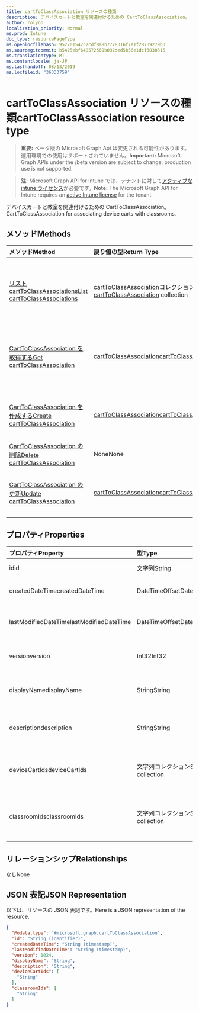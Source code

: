 ```yaml
---
title: cartToClassAssociation リソースの種類
description: デバイスカートと教室を関連付けるための CartToClassAssociation。
author: rolyon
localization_priority: Normal
ms.prod: Intune
doc_type: resourcePageType
ms.openlocfilehash: 952701547c2cdf8a8b7778316f7e1f28739279b3
ms.sourcegitcommit: b5425ebf648572569b032ded5b56e1dcf3830515
ms.translationtype: MT
ms.contentlocale: ja-JP
ms.lasthandoff: 08/13/2019
ms.locfileid: "36333759"
---
```

# <a name="carttoclassassociation-resource-type"></a><span data-ttu-id="3abe2-103">cartToClassAssociation リソースの種類</span><span class="sxs-lookup"><span data-stu-id="3abe2-103">cartToClassAssociation resource type</span></span>

> <span data-ttu-id="3abe2-104">**重要:** ベータ版の Microsoft Graph Api は変更される可能性があります。運用環境での使用はサポートされていません。</span><span class="sxs-lookup"><span data-stu-id="3abe2-104">**Important:** Microsoft Graph APIs under the /beta version are subject to change; production use is not supported.</span></span>

> <span data-ttu-id="3abe2-105">**注:** Microsoft Graph API for Intune では、テナントに対して[アクティブな intune ライセンス](https://go.microsoft.com/fwlink/?linkid=839381)が必要です。</span><span class="sxs-lookup"><span data-stu-id="3abe2-105">**Note:** The Microsoft Graph API for Intune requires an [active Intune license](https://go.microsoft.com/fwlink/?linkid=839381) for the tenant.</span></span>

<span data-ttu-id="3abe2-106">デバイスカートと教室を関連付けるための CartToClassAssociation。</span><span class="sxs-lookup"><span data-stu-id="3abe2-106">CartToClassAssociation for associating device carts with classrooms.</span></span>

## <a name="methods"></a><span data-ttu-id="3abe2-107">メソッド</span><span class="sxs-lookup"><span data-stu-id="3abe2-107">Methods</span></span>
|<span data-ttu-id="3abe2-108">メソッド</span><span class="sxs-lookup"><span data-stu-id="3abe2-108">Method</span></span>|<span data-ttu-id="3abe2-109">戻り値の型</span><span class="sxs-lookup"><span data-stu-id="3abe2-109">Return Type</span></span>|<span data-ttu-id="3abe2-110">説明</span><span class="sxs-lookup"><span data-stu-id="3abe2-110">Description</span></span>|
|:---|:---|:---|
|[<span data-ttu-id="3abe2-111">リスト cartToClassAssociations</span><span class="sxs-lookup"><span data-stu-id="3abe2-111">List cartToClassAssociations</span></span>](../api/intune-deviceconfig-carttoclassassociation-list.md)|<span data-ttu-id="3abe2-112">[cartToClassAssociation](../resources/intune-deviceconfig-carttoclassassociation.md)コレクション</span><span class="sxs-lookup"><span data-stu-id="3abe2-112">[cartToClassAssociation](../resources/intune-deviceconfig-carttoclassassociation.md) collection</span></span>|<span data-ttu-id="3abe2-113">[CartToClassAssociation](../resources/intune-deviceconfig-carttoclassassociation.md)オブジェクトのプロパティとリレーションシップをリストします。</span><span class="sxs-lookup"><span data-stu-id="3abe2-113">List properties and relationships of the [cartToClassAssociation](../resources/intune-deviceconfig-carttoclassassociation.md) objects.</span></span>|
|[<span data-ttu-id="3abe2-114">CartToClassAssociation を取得する</span><span class="sxs-lookup"><span data-stu-id="3abe2-114">Get cartToClassAssociation</span></span>](../api/intune-deviceconfig-carttoclassassociation-get.md)|[<span data-ttu-id="3abe2-115">cartToClassAssociation</span><span class="sxs-lookup"><span data-stu-id="3abe2-115">cartToClassAssociation</span></span>](../resources/intune-deviceconfig-carttoclassassociation.md)|<span data-ttu-id="3abe2-116">[CartToClassAssociation](../resources/intune-deviceconfig-carttoclassassociation.md)オブジェクトのプロパティとリレーションシップを読み取ります。</span><span class="sxs-lookup"><span data-stu-id="3abe2-116">Read properties and relationships of the [cartToClassAssociation](../resources/intune-deviceconfig-carttoclassassociation.md) object.</span></span>|
|[<span data-ttu-id="3abe2-117">CartToClassAssociation を作成する</span><span class="sxs-lookup"><span data-stu-id="3abe2-117">Create cartToClassAssociation</span></span>](../api/intune-deviceconfig-carttoclassassociation-create.md)|[<span data-ttu-id="3abe2-118">cartToClassAssociation</span><span class="sxs-lookup"><span data-stu-id="3abe2-118">cartToClassAssociation</span></span>](../resources/intune-deviceconfig-carttoclassassociation.md)|<span data-ttu-id="3abe2-119">新しい[cartToClassAssociation](../resources/intune-deviceconfig-carttoclassassociation.md)オブジェクトを作成します。</span><span class="sxs-lookup"><span data-stu-id="3abe2-119">Create a new [cartToClassAssociation](../resources/intune-deviceconfig-carttoclassassociation.md) object.</span></span>|
|[<span data-ttu-id="3abe2-120">CartToClassAssociation の削除</span><span class="sxs-lookup"><span data-stu-id="3abe2-120">Delete cartToClassAssociation</span></span>](../api/intune-deviceconfig-carttoclassassociation-delete.md)|<span data-ttu-id="3abe2-121">None</span><span class="sxs-lookup"><span data-stu-id="3abe2-121">None</span></span>|<span data-ttu-id="3abe2-122">[CartToClassAssociation](../resources/intune-deviceconfig-carttoclassassociation.md)を削除します。</span><span class="sxs-lookup"><span data-stu-id="3abe2-122">Deletes a [cartToClassAssociation](../resources/intune-deviceconfig-carttoclassassociation.md).</span></span>|
|[<span data-ttu-id="3abe2-123">CartToClassAssociation の更新</span><span class="sxs-lookup"><span data-stu-id="3abe2-123">Update cartToClassAssociation</span></span>](../api/intune-deviceconfig-carttoclassassociation-update.md)|[<span data-ttu-id="3abe2-124">cartToClassAssociation</span><span class="sxs-lookup"><span data-stu-id="3abe2-124">cartToClassAssociation</span></span>](../resources/intune-deviceconfig-carttoclassassociation.md)|<span data-ttu-id="3abe2-125">[CartToClassAssociation](../resources/intune-deviceconfig-carttoclassassociation.md)オブジェクトのプロパティを更新します。</span><span class="sxs-lookup"><span data-stu-id="3abe2-125">Update the properties of a [cartToClassAssociation](../resources/intune-deviceconfig-carttoclassassociation.md) object.</span></span>|

## <a name="properties"></a><span data-ttu-id="3abe2-126">プロパティ</span><span class="sxs-lookup"><span data-stu-id="3abe2-126">Properties</span></span>
|<span data-ttu-id="3abe2-127">プロパティ</span><span class="sxs-lookup"><span data-stu-id="3abe2-127">Property</span></span>|<span data-ttu-id="3abe2-128">型</span><span class="sxs-lookup"><span data-stu-id="3abe2-128">Type</span></span>|<span data-ttu-id="3abe2-129">説明</span><span class="sxs-lookup"><span data-stu-id="3abe2-129">Description</span></span>|
|:---|:---|:---|
|<span data-ttu-id="3abe2-130">id</span><span class="sxs-lookup"><span data-stu-id="3abe2-130">id</span></span>|<span data-ttu-id="3abe2-131">文字列</span><span class="sxs-lookup"><span data-stu-id="3abe2-131">String</span></span>|<span data-ttu-id="3abe2-132">エンティティのキー。</span><span class="sxs-lookup"><span data-stu-id="3abe2-132">Key of the entity.</span></span>|
|<span data-ttu-id="3abe2-133">createdDateTime</span><span class="sxs-lookup"><span data-stu-id="3abe2-133">createdDateTime</span></span>|<span data-ttu-id="3abe2-134">DateTimeOffset</span><span class="sxs-lookup"><span data-stu-id="3abe2-134">DateTimeOffset</span></span>|<span data-ttu-id="3abe2-135">オブジェクトが作成された DateTime。</span><span class="sxs-lookup"><span data-stu-id="3abe2-135">DateTime the object was created.</span></span>|
|<span data-ttu-id="3abe2-136">lastModifiedDateTime</span><span class="sxs-lookup"><span data-stu-id="3abe2-136">lastModifiedDateTime</span></span>|<span data-ttu-id="3abe2-137">DateTimeOffset</span><span class="sxs-lookup"><span data-stu-id="3abe2-137">DateTimeOffset</span></span>|<span data-ttu-id="3abe2-138">オブジェクトの最終更新の DateTime。</span><span class="sxs-lookup"><span data-stu-id="3abe2-138">DateTime the object was last modified.</span></span>|
|<span data-ttu-id="3abe2-139">version</span><span class="sxs-lookup"><span data-stu-id="3abe2-139">version</span></span>|<span data-ttu-id="3abe2-140">Int32</span><span class="sxs-lookup"><span data-stu-id="3abe2-140">Int32</span></span>|<span data-ttu-id="3abe2-141">CartToClassAssociation のバージョン。</span><span class="sxs-lookup"><span data-stu-id="3abe2-141">Version of the CartToClassAssociation.</span></span>|
|<span data-ttu-id="3abe2-142">displayName</span><span class="sxs-lookup"><span data-stu-id="3abe2-142">displayName</span></span>|<span data-ttu-id="3abe2-143">String</span><span class="sxs-lookup"><span data-stu-id="3abe2-143">String</span></span>|<span data-ttu-id="3abe2-144">管理者が指定した、デバイス構成の名前。</span><span class="sxs-lookup"><span data-stu-id="3abe2-144">Admin provided name of the device configuration.</span></span>|
|<span data-ttu-id="3abe2-145">description</span><span class="sxs-lookup"><span data-stu-id="3abe2-145">description</span></span>|<span data-ttu-id="3abe2-146">String</span><span class="sxs-lookup"><span data-stu-id="3abe2-146">String</span></span>|<span data-ttu-id="3abe2-147">CartToClassAssociation の管理者提供の説明。</span><span class="sxs-lookup"><span data-stu-id="3abe2-147">Admin provided description of the CartToClassAssociation.</span></span>|
|<span data-ttu-id="3abe2-148">deviceCartIds</span><span class="sxs-lookup"><span data-stu-id="3abe2-148">deviceCartIds</span></span>|<span data-ttu-id="3abe2-149">文字列コレクション</span><span class="sxs-lookup"><span data-stu-id="3abe2-149">String collection</span></span>|<span data-ttu-id="3abe2-150">クラスに関連付けられるデバイスカートの識別子。</span><span class="sxs-lookup"><span data-stu-id="3abe2-150">Identifiers of device carts to be associated with classes.</span></span>|
|<span data-ttu-id="3abe2-151">classroomIds</span><span class="sxs-lookup"><span data-stu-id="3abe2-151">classroomIds</span></span>|<span data-ttu-id="3abe2-152">文字列コレクション</span><span class="sxs-lookup"><span data-stu-id="3abe2-152">String collection</span></span>|<span data-ttu-id="3abe2-153">デバイスカートに関連付ける教室の識別子。</span><span class="sxs-lookup"><span data-stu-id="3abe2-153">Identifiers of classrooms to be associated with device carts.</span></span>|

## <a name="relationships"></a><span data-ttu-id="3abe2-154">リレーションシップ</span><span class="sxs-lookup"><span data-stu-id="3abe2-154">Relationships</span></span>
<span data-ttu-id="3abe2-155">なし</span><span class="sxs-lookup"><span data-stu-id="3abe2-155">None</span></span>

## <a name="json-representation"></a><span data-ttu-id="3abe2-156">JSON 表記</span><span class="sxs-lookup"><span data-stu-id="3abe2-156">JSON Representation</span></span>
<span data-ttu-id="3abe2-157">以下は、リソースの JSON 表記です。</span><span class="sxs-lookup"><span data-stu-id="3abe2-157">Here is a JSON representation of the resource.</span></span>
<!-- {
  "blockType": "resource",
  "keyProperty": "id",
  "@odata.type": "microsoft.graph.cartToClassAssociation"
}
-->
``` json
{
  "@odata.type": "#microsoft.graph.cartToClassAssociation",
  "id": "String (identifier)",
  "createdDateTime": "String (timestamp)",
  "lastModifiedDateTime": "String (timestamp)",
  "version": 1024,
  "displayName": "String",
  "description": "String",
  "deviceCartIds": [
    "String"
  ],
  "classroomIds": [
    "String"
  ]
}
```




